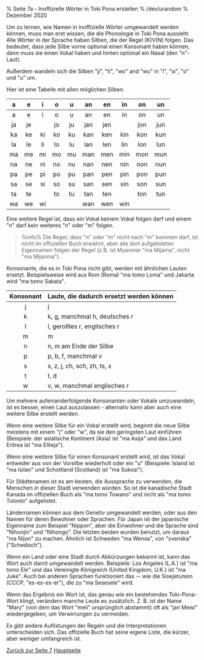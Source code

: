 % Seite 7a - Inoffizielle Wörter in Toki Pona erstellen
% /dev/urandom
% Dezember 2020

Um zu lernen, wie Namen in inoffizielle Wörter umgewandelt werden können, muss 
man erst wissen, die die Phonologie in Toki Pona aussieht. Alle Wörter in der 
Sprache haben Silben, die der Regel \(K\)V\(N\) folgen. Das bedeutet, dass 
jede Silbe vorne optional einen Konsonant haben können, dann muss sie einen 
Vokal haben und hinten optional ein Nasal (den "n"-Laut).

Außerdem wandeln sich die Silben "ji", "ti", "wo" and "wu" in "i", "si", "o"
und "u" um.

Hier ist eine Tabelle mit allen möglichen Silben.

| a | e | i | o | u | an| en| in| on| un|
|:-:|:-:|:-:|:-:|:-:|:-:|:-:|:-:|:-:|:-:|
| a | e | i | o | u | an| en| in| on| un|
|ja |je |   |jo |ju |jan|jen|   |jon|jun|
|ka |ke |ki |ko |ku |kan|ken|kin|kon|kun|
|la |le |li |lo |lu |lan|len|lin|lon|lun|
|ma |me |mi |mo |mu |man|men|min|mon|mun|
|na |ne |ni |no |nu |nan|nen|nin|non|nun|
|pa |pe |pi |po |pu |pan|pen|pin|pon|pun|
|sa |se |si |so |su |san|sen|sin|son|sun|
|ta |te |   |to |tu |tan|ten|   |ton|tun|
|wa |we |wi |   |   |wan|wen|win|   |   |

Eine weitere Regel ist, dass ein Vokal keinem Vokal folgen darf <!-- (Silben, die mit Vokalen beginnen, dürfen nur am Anfang des Wortes stehen) -->
und einem "n" darf kein weiteres "n" oder "m" folgen.

> %info%
> Die Regel, dass "n" oder "m" nicht nach "m" kommen darf, ist nicht 
> im offiziellen Buch erwähnt, aber alle dort aufgelisteten Eigennamen 
> folgen der Regel (z.B. ist Myanmar "ma Mijama", nicht "ma Mijanma").

Konsonante, die es in Toki Pona nicht gibt, werden mit ähnlichen Lauten ersetzt. 
Beispielsweise wird aus Rom (Roma) "ma tomo Loma" und Jakarta wird "ma tomo 
Sakata".

| Konsonant | Laute, die dadurch ersetzt werden können|
|:---------:|:----------------------------------------|
| j         | j                                       |
| k         | k, g, manchmal h, deutsches r           |
| l         | l, gerolltes r, englisches r            |
| m         | m                                       |
| n         | n, m am Ende der Silbe                  |
| p         | p, b, f, manchmal v                     |
| s         | s, z, j, ch, sch, zh, ts, x             |
| t         | t, d                                    |
| w         | v, w, manchmal englisches r             |

Um mehrere aufeinanderfolgende Konsonanten oder Vokale umzuwandeln, ist es 
besser, einen Laut auszulassen - alternativ kann aber auch eine weitere 
Silbe erstellt werden.

Wenn eine weitere Silbe für ein Vokal erstellt wird, beginnt die neue Silbe 
meistens mit einem "j" oder "w", da sie den geringsten Laut einführen 
(Beispiele: der asiatische Kontinent (Asia) ist "ma Asija" und das Land 
Eritrea ist "ma Eliteja").

Wenn eine weitere Silbe für einen Konsonant erstellt wird, ist das Vokal 
entweder aus von der Vorsilbe wiederholt oder ein "u" (Beispiele: Island ist 
"ma Isilan" und Schottland (Scotland) ist "ma Sukosi").

Für Städtenamen ist es am besten, die Aussprache zu verwenden, die Menschen _in_ 
dieser Stadt verwenden würden. So ist die kanadische Stadt Kanada im offiziellen 
Buch als "ma tomo Towano" und nicht als "ma tomo Tolonto" aufgelistet.

Ländernamen können aus dem Genetiv umgewandelt werden, oder aus den Namen für 
deren Bewohner oder Sprachen. Für Japan ist der japanische Eigenname zum 
Beispiel "Nippon", aber die Einwohner und die Sprache sind "Nihonjin" und 
"Nihongo". Die letzten beiden wurden benutzt, um daraus "ma Nijon" zu machen. 
Ähnlich ist Schweden "ma Wensa", von "svenska" ("Schedisch").

Wenn ein Land oder eine Stadt durch Abkürzungen bekannt ist, kann das Wort auch 
damit umgewandelt werden. Beispiele: Los Angeles (L.A.) ist "ma tomo Ele" und 
das Vereinigte Königreich (United Kingdom, U.K.) ist "ma Juke". Auch bei anderen 
Sprachen funktioniert das -- wie die Sowjetunion (CCCP, "es-es-es-er"), die zu 
"ma Sesesele" wird.

Wenn das Ergebnis ein Wort ist, das genau wie ein bestehendes Toki-Pona-Wort 
klingt, verändern manche Leute es zusätzlich. Z. B. ist der Name "Mary" (von 
dem das Wort "meli" ursprünglich abstammt) oft als "jan Mewi" wiedergegeben, 
um Verwirrungen zu vermeiden.

Es gibt andere Auflistungen der Regeln und die Interpretationen unterscheiden 
sich. Das offizielle Buch hat seine eigene Liste, die kürzer, aber weniger 
umfangreich ist.

[Zurück zur Seite 7](de_7.html) [Hauptseite](de_index.html)
